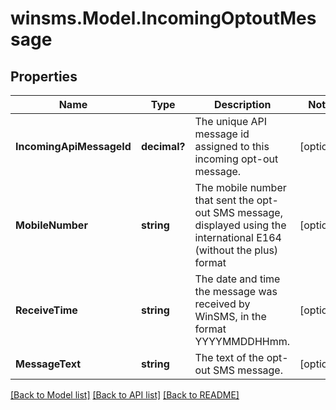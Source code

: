 # winsms.Model.IncomingOptoutMessage
## Properties

Name | Type | Description | Notes
------------ | ------------- | ------------- | -------------
**IncomingApiMessageId** | **decimal?** | The unique API message id assigned to this incoming opt-out message.  | [optional] 
**MobileNumber** | **string** | The mobile number that sent the opt-out SMS message, displayed using the international E164 (without the plus) format  | [optional] 
**ReceiveTime** | **string** | The date and time the message was received by WinSMS, in the format YYYYMMDDHHmm.  | [optional] 
**MessageText** | **string** | The text of the opt-out SMS message.  | [optional] 

[[Back to Model list]](../README.md#documentation-for-models) [[Back to API list]](../README.md#documentation-for-api-endpoints) [[Back to README]](../README.md)


